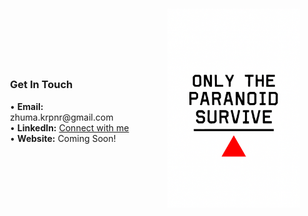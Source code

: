 <div style="display: flex; width: 100%; align-items: center;">
  <div style="flex: 1; padding: 20px;">
    <h3>Get In Touch</h3>
    • <strong>Email:</strong> zhuma.krpnr@gmail.com<br>
    • <strong>LinkedIn:</strong> <a href="https://linkedin.com/in/zeynep-hüma-karapınar-451b64331">Connect with me</a><br>
    • <strong>Website:</strong> Coming Soon!<br><br>
  </div>
  <div style="flex: 1; text-align: center; padding: 20px;">
    <img src="https://github.com/humakrpnr13/humakrpnr13/blob/main/readme.png?raw=true" alt="Only the paranoid survive" width="300">
  </div>
</div>
